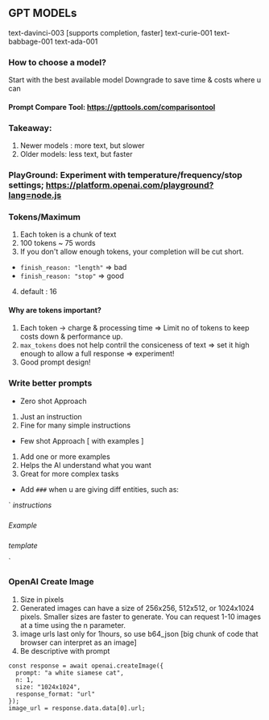 ## GPT MODELs

text-davinci-003 [supports completion, faster]
text-curie-001
text-babbage-001
text-ada-001

### How to choose a model?

Start with the best available model
Downgrade to save time & costs where u can

#### Prompt Compare Tool: https://gpttools.com/comparisontool

### Takeaway:

1. Newer models : more text, but slower
2. Older models: less text, but faster

### PlayGround: Experiment with temperature/frequency/stop settings; https://platform.openai.com/playground?lang=node.js

### Tokens/Maximum

1. Each token is a chunk of text
2. 100 tokens ~ 75 words
3. If you don't allow enough tokens, your completion will be cut short.

- `finish_reason: "length"` => bad
- `finish_reason: "stop"` => good

4. default : 16

#### Why are tokens important?

1. Each token -> charge & processing time => Limit no of tokens to keep costs down & performance up.
2. `max_tokens` does not help contril the consiceness of text => set it high enough to allow a full response => experiment!
3. Good prompt design!

### Write better prompts

- Zero shot Approach

1. Just an instruction
2. Fine for many simple instructions

- Few shot Approach [ with examples ]

1. Add one or more examples
2. Helps the AI understand what you want
3. Great for more complex tasks

- Add `###` when u are giving diff entities, such as:

`
_instructions_

###

_Example_

###

_template_

`

### OpenAI Create Image

1. Size in pixels
2. Generated images can have a size of 256x256, 512x512, or 1024x1024 pixels. Smaller sizes are faster to generate. You can request 1-10 images at a time using the n parameter.
3. image urls last only for 1hours, so use b64_json [big chunk of code that browser can interpret as an image]
4. Be descriptive with prompt

```
const response = await openai.createImage({
  prompt: "a white siamese cat",
  n: 1,
  size: "1024x1024",
  response_format: "url"
});
image_url = response.data.data[0].url;
```
